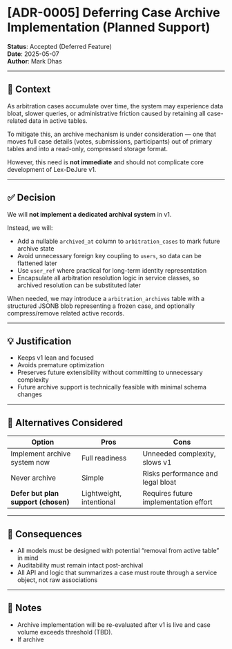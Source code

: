 # [ADR-0005] Deferring Case Archive Implementation (Planned Support)

**Status**: Accepted (Deferred Feature)  
**Date**: 2025-05-07  
**Author**: Mark Dhas

---

## 🎯 Context

As arbitration cases accumulate over time, the system may experience data bloat, slower queries, or administrative friction caused by retaining all case-related data in active tables.

To mitigate this, an archive mechanism is under consideration — one that moves full case details (votes, submissions, participants) out of primary tables and into a read-only, compressed storage format.

However, this need is **not immediate** and should not complicate core development of Lex-DeJure v1.

---

## ✅ Decision

We will **not implement a dedicated archival system** in v1.

Instead, we will:
- Add a nullable `archived_at` column to `arbitration_cases` to mark future archive state
- Avoid unnecessary foreign key coupling to `users`, so data can be flattened later
- Use `user_ref` where practical for long-term identity representation
- Encapsulate all arbitration resolution logic in service classes, so archived resolution can be substituted later

When needed, we may introduce a `arbitration_archives` table with a structured JSONB blob representing a frozen case, and optionally compress/remove related active records.

---

## 💡 Justification

- Keeps v1 lean and focused
- Avoids premature optimization
- Preserves future extensibility without committing to unnecessary complexity
- Future archive support is technically feasible with minimal schema changes

---

## 🔁 Alternatives Considered

| Option | Pros | Cons |
|--------|------|------|
| Implement archive system now | Full readiness | Unneeded complexity, slows v1 |
| Never archive | Simple | Risks performance and legal bloat |
| **Defer but plan support (**chosen**)** | Lightweight, intentional | Requires future implementation effort |

---

## 🧠 Consequences

- All models must be designed with potential “removal from active table” in mind
- Auditability must remain intact post-archival
- All API and logic that summarizes a case must route through a service object, not raw associations

---

## 📍 Notes

- Archive implementation will be re-evaluated after v1 is live and case volume exceeds threshold (TBD).
- If archive